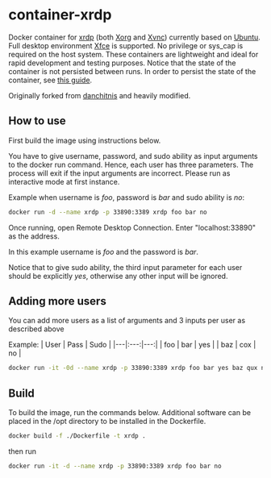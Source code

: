 # container-xrdp

Docker container for [xrdp](http://xrdp.org/) (both [Xorg](https://github.com/neutrinolabs/xorgxrdp) and [Xvnc](https://tigervnc.org/)) currently based on [Ubuntu](https://ubuntu.com/). Full desktop environment [Xfce](https://www.xfce.org/) is supported. No privilege or sys_cap is required on the host system. These containers are lightweight and ideal for rapid development and testing purposes. Notice that the state of the container is not persisted between runs. In order to persist the state of the container, see [this guide](https://stackoverflow.com/questions/44480740/how-to-save-a-docker-container-state).

Originally forked from [danchitnis](https://github.com/danchitnis/container-xrdp/) and heavily modified.

## How to use

First build the image using instructions below.

You have to give username, password, and sudo ability as input arguments to the docker run command. Hence, each user has three parameters. The process will exit if the input arguments are incorrect. Please run as interactive mode at first instance.

Example when username is _foo_, password is _bar_ and sudo ability is _no_:

```bash
docker run -d --name xrdp -p 33890:3389 xrdp foo bar no
```

Once running, open Remote Desktop Connection. Enter "localhost:33890" as the address.

In this example username is _foo_ and the password is _bar_.

Notice that to give sudo ability, the third input parameter for each user should be explicitly _yes_, otherwise any other input will be ignored.

## Adding more users

You can add more users as a list of arguments and 3 inputs per user as described above

Example:
| User | Pass | Sudo |
|---|:---:|---:|
| foo | bar | yes |
| baz | cox | no |

```bash
docker run -it -0d --name xrdp -p 33890:3389 xrdp foo bar yes baz qux no
```

## Build

To build the image, run the commands below.  Additional software can be placed in the /opt directory to be installed in the Dockerfile.

```bash
docker build -f ./Dockerfile -t xrdp .
```

then run

```bash
docker run -it -d --name xrdp -p 33890:3389 xrdp foo bar no
```
